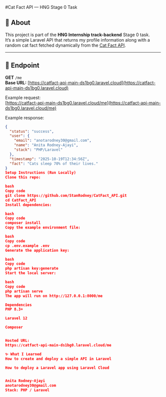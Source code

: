 #Cat Fact API — HNG Stage 0 Task

## 🚀 About
This project is part of the **HNG Internship track-backend** Stage 0 task.  
It’s a simple Laravel API that returns my profile information along with a random cat fact fetched dynamically from the [Cat Fact API](https://catfact.ninja/fact).

---

## 📍 Endpoint
**GET** `/me`  
**Base URL:** [https://catfact-api-main-ds1bg0.laravel.cloud](https://catfact-api-main-ds1bg0.laravel.cloud)

Example request:  
[https://catfact-api-main-ds1bg0.laravel.cloud/me](https://catfact-api-main-ds1bg0.laravel.cloud/me)

Example response:
```json
{
  "status": "success",
  "user": {
    "email": "anotarodney30@gmail.com",
    "name": "Anita Rodney-Ajayi",
    "stack": "PHP/Laravel"
  },
  "timestamp": "2025-10-19T12:34:56Z",
  "fact": "Cats sleep 70% of their lives."
}
Setup Instructions (Run Locally)
Clone this repo:

bash
Copy code
git clone https://github.com/StanRodney/CatFact_API.git
cd CatFact_API
Install dependencies:

bash
Copy code
composer install
Copy the example environment file:

bash
Copy code
cp .env.example .env
Generate the application key:

bash
Copy code
php artisan key:generate
Start the local server:

bash
Copy code
php artisan serve
The app will run on http://127.0.0.1:8000/me

Dependencies
PHP 8.3+

Laravel 12

Composer


Hosted URL:
https://catfact-api-main-ds1bg0.laravel.cloud/me

✨ What I Learned
How to create and deploy a simple API in Laravel

How to deploy a Laravel app using Laravel Cloud


Anita Rodney-Ajayi
anotarodney30@gmail.com
Stack: PHP / Laravel
